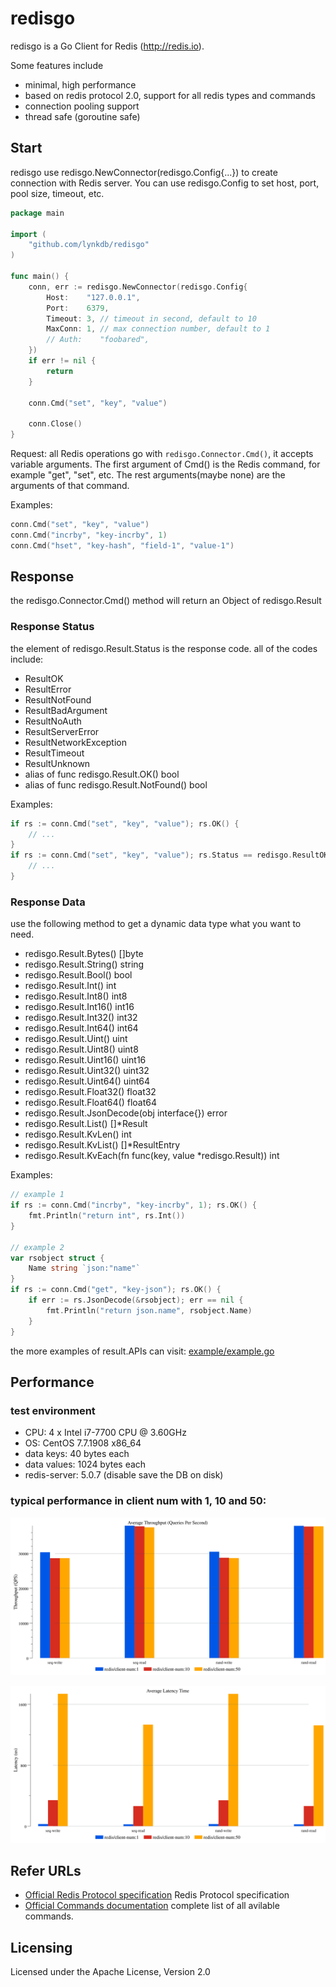 # redisgo

redisgo is a Go Client for Redis (http://redis.io).

Some features include
* minimal, high performance
* based on redis protocol 2.0, support for all redis types and commands
* connection pooling support
* thread safe (goroutine safe)

## Start
redisgo use redisgo.NewConnector(redisgo.Config{...}) to create connection with Redis server. You can use redisgo.Config to set host, port, pool size, timeout, etc.

``` go
package main

import (
	"github.com/lynkdb/redisgo"
)

func main() {
	conn, err := redisgo.NewConnector(redisgo.Config{
		Host:    "127.0.0.1",
		Port:    6379,
		Timeout: 3, // timeout in second, default to 10
		MaxConn: 1, // max connection number, default to 1
		// Auth:    "foobared",
	})
	if err != nil {
		return
	}

	conn.Cmd("set", "key", "value")

	conn.Close()
}
```

Request: all Redis operations go with ```redisgo.Connector.Cmd()```, it accepts variable arguments. The first argument of Cmd() is the Redis command, for example "get", "set", etc. The rest arguments(maybe none) are the arguments of that command.

Examples:
``` go
conn.Cmd("set", "key", "value")
conn.Cmd("incrby", "key-incrby", 1)
conn.Cmd("hset", "key-hash", "field-1", "value-1")
```

## Response

the redisgo.Connector.Cmd() method will return an Object of redisgo.Result

### Response Status

the element of redisgo.Result.Status is the response code. all of the codes include:

* ResultOK
* ResultError  
* ResultNotFound
* ResultBadArgument
* ResultNoAuth
* ResultServerError
* ResultNetworkException
* ResultTimeout
* ResultUnknown
* alias of func redisgo.Result.OK() bool
* alias of func redisgo.Result.NotFound() bool

Examples:
``` go
if rs := conn.Cmd("set", "key", "value"); rs.OK() {
	// ...
}
if rs := conn.Cmd("set", "key", "value"); rs.Status == redisgo.ResultOK {
	// ...
}
```

###	Response Data

use the following method to get a dynamic data type what you want to need.

* redisgo.Result.Bytes() []byte
* redisgo.Result.String() string
* redisgo.Result.Bool() bool
* redisgo.Result.Int() int
* redisgo.Result.Int8() int8
* redisgo.Result.Int16() int16
* redisgo.Result.Int32() int32
* redisgo.Result.Int64() int64
* redisgo.Result.Uint() uint
* redisgo.Result.Uint8() uint8
* redisgo.Result.Uint16() uint16
* redisgo.Result.Uint32() uint32
* redisgo.Result.Uint64() uint64
* redisgo.Result.Float32() float32
* redisgo.Result.Float64() float64
* redisgo.Result.JsonDecode(obj interface{}) error
* redisgo.Result.List() []*Result
* redisgo.Result.KvLen() int
* redisgo.Result.KvList() []*ResultEntry
* redisgo.Result.KvEach(fn func(key, value *redisgo.Result)) int

Examples:

``` go
// example 1
if rs := conn.Cmd("incrby", "key-incrby", 1); rs.OK() {
	fmt.Println("return int", rs.Int())
}

// example 2
var rsobject struct {
	Name string `json:"name"`
}
if rs := conn.Cmd("get", "key-json"); rs.OK() {
	if err := rs.JsonDecode(&rsobject); err == nil {
		fmt.Println("return json.name", rsobject.Name)
	}
}
```

the more examples of result.APIs can visit: [example/example.go](<example/example.go>)

## Performance


### test environment

* CPU: 4 x Intel i7-7700 CPU @ 3.60GHz
* OS: CentOS 7.7.1908 x86_64 
* data keys: 40 bytes each
* data values: 1024 bytes each 
* redis-server: 5.0.7 (disable save the DB on disk)

### typical performance in client num with 1, 10 and 50:

![typical-benchmark](bench/lynkbench_throughput_avg.svg)

![typical-benchmark](bench/lynkbench_latency_avg.svg)



## Refer URLs
* [Official Redis Protocol specification](https://redis.io/topics/protocol) Redis Protocol specification
* [Official Commands documentation](https://redis.io/commands) complete list of all avilable commands.

## Licensing
Licensed under the Apache License, Version 2.0

